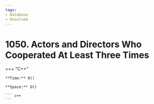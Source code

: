```yaml
---
tags:
- Database
- Unsolved
---
```



# 1050. Actors and Directors Who Cooperated At Least Three Times

=== "C++"

    **Time:** O()

    **Space:** O()

    ``` c++
    ```
